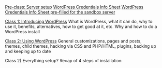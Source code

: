 [Pre-class: Server setup](https://docs.google.com/a/susanbuck.net/document/d/1Me42FjcvS59-yfBs4cvMfrgtE5TTFkYASRbdRaB-s_w/edit#)
[WordPress Credentials Info Sheet](https://docs.google.com/a/susanbuck.net/document/d/1pGmjiH1G4FiovFu65JnP_qGbcn08tsVo6jMyNE7g2GA/edit#)
[WordPress Credentials Info Sheet pre-filled for the sandbox server](https://docs.google.com/a/susanbuck.net/document/d/1MHbfSfWr4ztgqTygTuO0oEvCyUFFp_V_ObsRw_h_drs/edit#heading=h.3ys9vtauuxji)

[Class 1: Introducing WordPress](https://docs.google.com/a/susanbuck.net/document/d/1u4MPgr4DmV4U0Vo201kx0t8ykg6GwphtBBLvPSlEd3M/edit)
What is WordPress, what it can do, why to use it, benefits, alternatives, how to get good at it, etc.
Why and how to do a WordPress install

[Class 2: Using WordPress](https://docs.google.com/a/susanbuck.net/document/d/1VBIx26OIGGmmZjANfMxakgVXwt_HoYOGXrAH7Z3_DLs/edit)
General customizations, pages and posts, themes, child themes, hacking via CSS and PHP/HTML, plugins, backing up and keeping up to date




Class 2)
Everything setup?
Recap of 4 steps of installation

